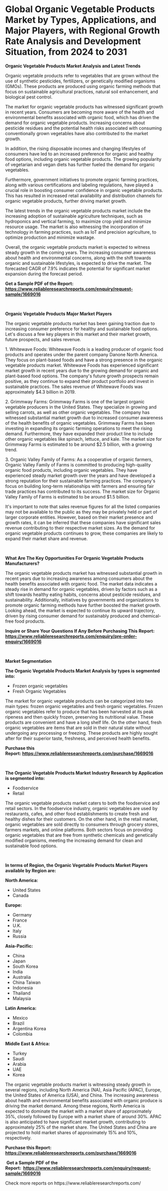 <p><h1>Global Organic Vegetable Products Market by Types, Applications, and Major Players, with Regional Growth Rate Analysis and Development Situation, from 2024 to 2031</h1></p><p><strong>Organic Vegetable Products Market Analysis and Latest Trends</strong></p>
<p><p>Organic vegetable products refer to vegetables that are grown without the use of synthetic pesticides, fertilizers, or genetically modified organisms (GMOs). These products are produced using organic farming methods that focus on sustainable agricultural practices, natural soil enhancement, and biological pest control.</p><p>The market for organic vegetable products has witnessed significant growth in recent years. Consumers are becoming more aware of the health and environmental benefits associated with organic food, which has driven the demand for organic vegetable products. Increasing concerns about pesticide residues and the potential health risks associated with consuming conventionally grown vegetables have also contributed to the market growth.</p><p>In addition, the rising disposable incomes and changing lifestyles of consumers have led to an increased preference for organic and healthy food options, including organic vegetable products. The growing popularity of vegetarian and vegan diets has further fueled the demand for organic vegetables.</p><p>Furthermore, government initiatives to promote organic farming practices, along with various certifications and labeling regulations, have played a crucial role in boosting consumer confidence in organic vegetable products. This has resulted in increased retail availability and distribution channels for organic vegetable products, further driving market growth.</p><p>The latest trends in the organic vegetable products market include the increasing adoption of sustainable agriculture techniques, such as hydroponics and vertical farming, to maximize crop yield and minimize resource usage. The market is also witnessing the incorporation of technology in farming practices, such as IoT and precision agriculture, to optimize production and minimize wastage.</p><p>Overall, the organic vegetable products market is expected to witness steady growth in the coming years. The increasing consumer awareness about health and environmental concerns, along with the shift towards organic and sustainable lifestyles, is expected to drive the market. The forecasted CAGR of 7.9% indicates the potential for significant market expansion during the forecast period.</p></p>
<p><strong>Get a Sample PDF of the Report:&nbsp; <a href="https://www.reliableresearchreports.com/enquiry/request-sample/1669016">https://www.reliableresearchreports.com/enquiry/request-sample/1669016</a></strong></p>
<p>&nbsp;</p>
<p><strong>Organic Vegetable Products Major Market Players</strong></p>
<p><p>The organic vegetable products market has been gaining traction due to increasing consumer preference for healthy and sustainable food options. Let's discuss a few key players in this market and their market growth, future prospects, and sales revenue.</p><p>1. Whitewave Foods: Whitewave Foods is a leading producer of organic food products and operates under the parent company Danone North America. They focus on plant-based foods and have a strong presence in the organic vegetable products market. Whitewave Foods has experienced significant market growth in recent years due to the growing demand for organic and plant-based food options. The company's future growth prospects remain positive, as they continue to expand their product portfolio and invest in sustainable practices. The sales revenue of Whitewave Foods was approximately $4.3 billion in 2019.</p><p>2. Grimmway Farms: Grimmway Farms is one of the largest organic vegetable producers in the United States. They specialize in growing and selling carrots, as well as other organic vegetables. The company has witnessed substantial market growth due to increased consumer awareness of the health benefits of organic vegetables. Grimmway Farms has been investing in expanding its organic farming operations to meet the rising demand. Furthermore, they have expanded their product line to include other organic vegetables like spinach, lettuce, and kale. The market size for Grimmway Farms is estimated to be around $2.5 billion, with a growing trend.</p><p>3. Organic Valley Family of Farms: As a cooperative of organic farmers, Organic Valley Family of Farms is committed to producing high-quality organic food products, including organic vegetables. They have experienced steady market growth over the years and have developed a strong reputation for their sustainable farming practices. The company's focus on building long-term relationships with farmers and ensuring fair trade practices has contributed to its success. The market size for Organic Valley Family of Farms is estimated to be around $1.5 billion.</p><p>It's important to note that sales revenue figures for all the listed companies may not be available to the public as they may be privately held or part of larger corporate entities. However, based on their market presence and growth rates, it can be inferred that these companies have significant sales revenue contributing to their respective market sizes. As the demand for organic vegetable products continues to grow, these companies are likely to expand their market share and revenue.</p></p>
<p>&nbsp;</p>
<p><strong>What Are The Key Opportunities For Organic Vegetable Products Manufacturers?</strong></p>
<p><p>The organic vegetable products market has witnessed substantial growth in recent years due to increasing awareness among consumers about the health benefits associated with organic food. The market data indicates a steady rise in demand for organic vegetables, driven by factors such as a shift towards healthy eating habits, concerns about pesticide residues, and sustainability. Additionally, initiatives by governments and organizations to promote organic farming methods have further boosted the market growth. Looking ahead, the market is expected to continue its upward trajectory, driven by rising consumer demand for sustainably produced and chemical-free food products.</p></p>
<p><strong>Inquire or Share Your Questions If Any Before Purchasing This Report: <a href="https://www.reliableresearchreports.com/enquiry/pre-order-enquiry/1669016">https://www.reliableresearchreports.com/enquiry/pre-order-enquiry/1669016</a></strong></p>
<p>&nbsp;</p>
<p><strong>Market Segmentation</strong></p>
<p><strong>The Organic Vegetable Products Market Analysis by types is segmented into:</strong></p>
<p><ul><li>Frozen organic vegetables</li><li>Fresh Organic Vegetables</li></ul></p>
<p><p>The market for organic vegetable products can be categorized into two main types: frozen organic vegetables and fresh organic vegetables. Frozen organic vegetables refer to produce that has been harvested at its peak ripeness and then quickly frozen, preserving its nutritional value. These products are convenient and have a long shelf life. On the other hand, fresh organic vegetables are items that are sold in their natural state without undergoing any processing or freezing. These products are highly sought after for their superior taste, freshness, and perceived health benefits.</p></p>
<p><strong>Purchase this Report:&nbsp;<a href="https://www.reliableresearchreports.com/purchase/1669016">https://www.reliableresearchreports.com/purchase/1669016</a></strong></p>
<p>&nbsp;</p>
<p><strong>The Organic Vegetable Products Market Industry Research by Application is segmented into:</strong></p>
<p><ul><li>Foodservice</li><li>Retail</li></ul></p>
<p><p>The organic vegetable products market caters to both the foodservice and retail sectors. In the foodservice industry, organic vegetables are used by restaurants, cafes, and other food establishments to create fresh and healthy dishes for their customers. On the other hand, in the retail market, organic vegetables are sold directly to consumers through grocery stores, farmers markets, and online platforms. Both sectors focus on providing organic vegetables that are free from synthetic chemicals and genetically modified organisms, meeting the increasing demand for clean and sustainable food options.</p></p>
<p>&nbsp;</p>
<p><strong>In terms of Region, the Organic Vegetable Products Market Players available by Region are:</strong></p>
<p>
    <p> <strong> North America: </strong>
        <ul>
            <li>United States</li>
            <li>Canada</li>
        </ul>
        </p> 
    <p> <strong> Europe: </strong>
        <ul>
            <li>Germany</li>
            <li>France</li>
            <li>U.K.</li>
            <li>Italy</li>
            <li>Russia</li>
        </ul>
        </p> 
    <p> <strong> Asia-Pacific: </strong>
        <ul>
            <li>China</li>
            <li>Japan</li>
            <li>South Korea</li>
            <li>India</li>
            <li>Australia</li>
            <li>China Taiwan</li>
            <li>Indonesia</li>
            <li>Thailand</li>
            <li>Malaysia</li>
        </ul>
        </p> 
    <p> <strong> Latin America: </strong>
        <ul>
            <li>Mexico</li>
            <li>Brazil</li>
            <li>Argentina Korea</li>
            <li>Colombia</li>
        </ul>
        </p> 
    <p> <strong> Middle East & Africa: </strong>
        <ul>
            <li>Turkey</li>
            <li>Saudi</li>
            <li>Arabia</li>
            <li>UAE</li>
            <li>Korea</li>
        </ul>
    </p>
    </p>
<p><p>The organic vegetable products market is witnessing steady growth in several regions, including North America (NA), Asia Pacific (APAC), Europe, the United States of America (USA), and China. The increasing awareness about health and environmental benefits associated with organic produce is driving the market demand. Among these regions, North America is expected to dominate the market with a market share of approximately 35%, closely followed by Europe with a market share of around 30%. APAC is also anticipated to have significant market growth, contributing to approximately 25% of the market share. The United States and China are projected to hold market shares of approximately 15% and 10%, respectively.</p></p>
<p><strong>Purchase this Report: <a href="https://www.reliableresearchreports.com/purchase/1669016">https://www.reliableresearchreports.com/purchase/1669016</a></strong></p>
<p>&nbsp;<strong>Get a Sample PDF of the Report:&nbsp;&nbsp;<a href="https://www.reliableresearchreports.com/enquiry/request-sample/1669016">https://www.reliableresearchreports.com/enquiry/request-sample/1669016</a></strong></p>
<p><strong></strong></p>
<p>Check more reports on https://www.reliableresearchreports.com/</p>